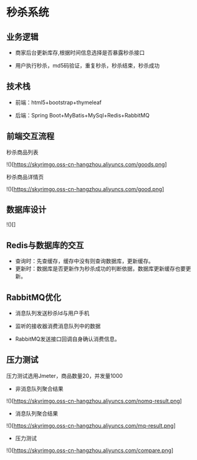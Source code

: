 # 秒杀系统

## 业务逻辑

* 商家后台更新库存,根据时间信息选择是否暴露秒杀接口

* 用户执行秒杀，md5码验证，重复秒杀，秒杀结束，秒杀成功

## 技术栈

* 前端：html5+bootstrap+thymeleaf

* 后端：Spring Boot+MyBatis+MySql+Redis+RabbitMQ

## 前端交互流程

秒杀商品列表

!()[https://skyrimgo.oss-cn-hangzhou.aliyuncs.com/goods.png]

秒杀商品详情页

!()[https://skyrimgo.oss-cn-hangzhou.aliyuncs.com/good.png]

## 数据库设计

!()[]

## Redis与数据库的交互

* 查询时：先查缓存，缓存中没有则查询数据库，更新缓存。
* 更新时：数据库是否更新作为秒杀成功的判断依据，数据库更新缓存也要更新。

## RabbitMQ优化

* 消息队列发送秒杀Id与用户手机

* 监听的接收器消费消息队列中的数据

* RabbitMQ发送接口回调自身确认消费信息。

## 压力测试

压力测试选用Jmeter，商品数量20，并发量1000

* 非消息队列聚合结果

!()[https://skyrimgo.oss-cn-hangzhou.aliyuncs.com/nomq-result.png]

* 消息队列聚合结果

!()[https://skyrimgo.oss-cn-hangzhou.aliyuncs.com/mq-result.png]

* 压力测试

!()[https://skyrimgo.oss-cn-hangzhou.aliyuncs.com/compare.png]
